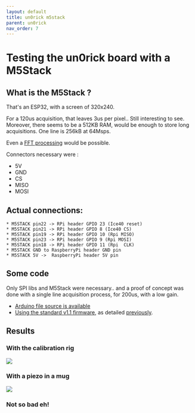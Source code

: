 ```yaml
---
layout: default
title: un0rick m5stack 
parent: un0rick
nav_order: 7
---
```


# Testing the un0rick board with a M5Stack

## What is the M5Stack ?

That's an ESP32, with a screen of 320x240.

For a 120us  acquisition, that leaves 3us per pixel.. Still interesting to see. Moreover, there seems to be a 512KB RAM, would be enough to store long acquisitions. One line is 256kB at 64Msps.

Even a [FFT processing](https://github.com/ElectroMagus/M5-FFT) would be possible.

Connectors necessary were :

* 5V
* GND
* CS
* MISO
* MOSI

## Actual connections:

```
* M5STACK pin22 -> RPi header GPIO 23 (Ice40 reset)
* M5STACK pin21 -> RPi header GPIO 8 (Ice40 CS)
* M5STACK pin19 -> RPi header GPIO 10 (Rpi MISO)
* M5STACK pin23 -> RPi header GPIO 9 (Rpi MOSI)
* M5STACK pin18 -> RPi header GPIO 11 (Rpi  CLK)
* M5STACK GND to RaspberryPi header GND pin
* M5STACK 5V ->  RaspberryPi header 5V pin
```

## Some code

Only SPI libs and M5Stack were necessary.. and a proof of concept was done with a single line acquisition process, for 200us, with a low gain.

* [Arduino file source is available](https://github.com/kelu124/echomods/blob/4923d2af498ee07439468cc0e1ba58e79040f0c0/matty/m5stack/SPI.ino)
* [Using the standard v1.1 firmware](https://github.com/kelu124/un0rick/raw/master/bins/v1.1.bin), as detailed [previously](rpi-setup.md).

## Results

### With the calibration rig

![](https://github.com/kelu124/echomods/raw/master/matty/m5stack/calibration.gif)

### With a piezo in a mug

![](https://github.com/kelu124/echomods/raw/master/matty/m5stack/mug.gif)

### Not so bad eh!

